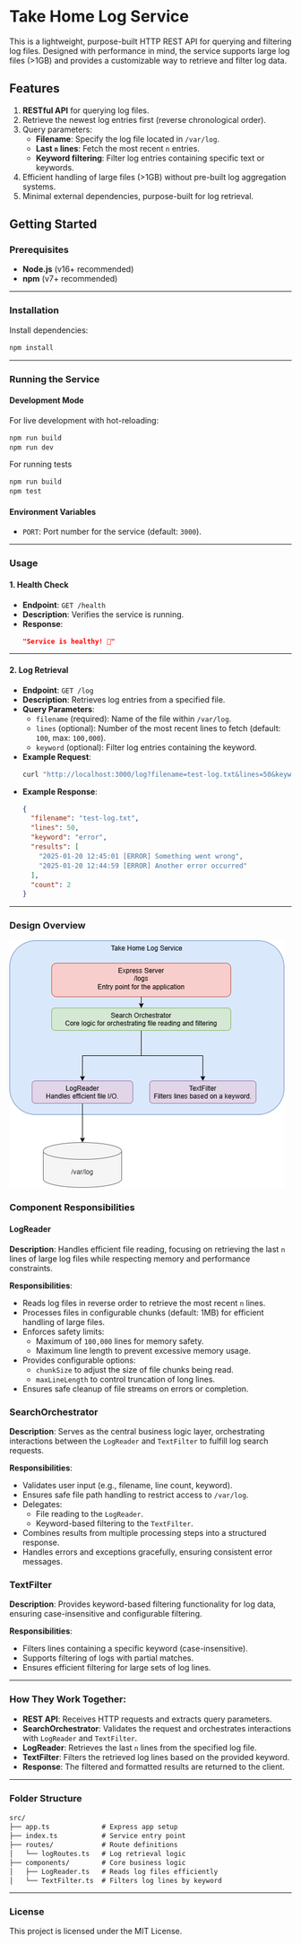 
# **Take Home Log Service**

This is a lightweight, purpose-built HTTP REST API for querying and filtering log files. Designed with performance in mind, the service supports large log files (>1GB) and provides a customizable way to retrieve and filter log data.


## **Features**

1. **RESTful API** for querying log files.
2. Retrieve the newest log entries first (reverse chronological order).
3. Query parameters:
   - **Filename**: Specify the log file located in `/var/log`.
   - **Last `n` lines**: Fetch the most recent `n` entries.
   - **Keyword filtering**: Filter log entries containing specific text or keywords.
4. Efficient handling of large files (>1GB) without pre-built log aggregation systems.
5. Minimal external dependencies, purpose-built for log retrieval.


## **Getting Started**

### **Prerequisites**
- **Node.js** (v16+ recommended)
- **npm** (v7+ recommended)

---

### **Installation**
 Install dependencies:
   ```bash
   npm install
   ```

---

### **Running the Service**

#### **Development Mode**
For live development with hot-reloading:
```bash
npm run build
npm run dev
```
For running tests
```bash
npm run build
npm test
```

#### **Environment Variables**
- `PORT`: Port number for the service (default: `3000`).

---

### **Usage**

#### **1. Health Check**
- **Endpoint**: `GET /health`
- **Description**: Verifies the service is running.
- **Response**:
  ```json
  "Service is healthy! 🐐"
  ```

---

#### **2. Log Retrieval**
- **Endpoint**: `GET /log`
- **Description**: Retrieves log entries from a specified file.
- **Query Parameters**:
  - `filename` (required): Name of the file within `/var/log`.
  - `lines` (optional): Number of the most recent lines to fetch (default: `100`, max: `100,000`).
  - `keyword` (optional): Filter log entries containing the keyword.
- **Example Request**:
  ```bash
  curl "http://localhost:3000/log?filename=test-log.txt&lines=50&keyword=error"
  ```
- **Example Response**:
  ```json
  {
    "filename": "test-log.txt",
    "lines": 50,
    "keyword": "error",
    "results": [
      "2025-01-20 12:45:01 [ERROR] Something went wrong",
      "2025-01-20 12:44:59 [ERROR] Another error occurred"
    ],
    "count": 2
  }
  ```

---

### **Design Overview**
![component diagram](/img/takehome.drawio.png "Component Diagram")



### **Component Responsibilities**

#### **LogReader**
**Description**: Handles efficient file reading, focusing on retrieving the last `n` lines of large log files while respecting memory and performance constraints.

**Responsibilities**:
- Reads log files in reverse order to retrieve the most recent `n` lines.
- Processes files in configurable chunks (default: 1MB) for efficient handling of large files.
- Enforces safety limits:
  - Maximum of `100,000` lines for memory safety.
  - Maximum line length to prevent excessive memory usage.
- Provides configurable options:
  - `chunkSize` to adjust the size of file chunks being read.
  - `maxLineLength` to control truncation of long lines.
- Ensures safe cleanup of file streams on errors or completion.

### **SearchOrchestrator**
**Description**: Serves as the central business logic layer, orchestrating interactions between the `LogReader` and `TextFilter` to fulfill log search requests.

**Responsibilities**:
- Validates user input (e.g., filename, line count, keyword).
- Ensures safe file path handling to restrict access to `/var/log`.
- Delegates:
  - File reading to the `LogReader`.
  - Keyword-based filtering to the `TextFilter`.
- Combines results from multiple processing steps into a structured response.
- Handles errors and exceptions gracefully, ensuring consistent error messages.


### **TextFilter**
**Description**: Provides keyword-based filtering functionality for log data, ensuring case-insensitive and configurable filtering.

**Responsibilities**:
- Filters lines containing a specific keyword (case-insensitive).
- Supports filtering of logs with partial matches.
- Ensures efficient filtering for large sets of log lines.

---

### How They Work Together:
- **REST API**: Receives HTTP requests and extracts query parameters.
- **SearchOrchestrator**: Validates the request and orchestrates interactions with `LogReader` and `TextFilter`.
- **LogReader**: Retrieves the last `n` lines from the specified log file.
- **TextFilter**: Filters the retrieved log lines based on the provided keyword.
- **Response**: The filtered and formatted results are returned to the client.


---

### **Folder Structure**
```
src/
├── app.ts             # Express app setup
├── index.ts           # Service entry point
├── routes/            # Route definitions
│   └── logRoutes.ts   # Log retrieval logic
├── components/        # Core business logic
│   ├── LogReader.ts   # Reads log files efficiently
│   └── TextFilter.ts  # Filters log lines by keyword
```



---

### **License**
This project is licensed under the MIT License.